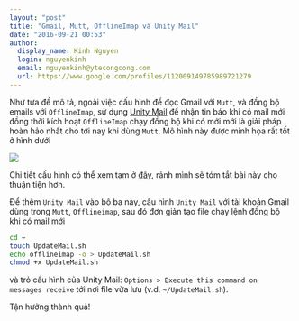 ```yaml
---
layout: "post"
title: "Gmail, Mutt, OfflineImap và Unity Mail"
date: "2016-09-21 00:53"
author:
  display_name: Kinh Nguyen
  login: nguyenkinh
  email: nguyenkinh@ytecongcong.com
  url: https://www.google.com/profiles/112009149785989721279
---
```


Như tựa đề mô tả, ngoài việc cấu hình để đọc Gmail với `Mutt`, và đồng bộ emails với `OfflineImap`, sử dụng [Unity Mail](https://tari.in/www/software/unitymail/) để nhận tin báo khi có mail mới đồng thời kích hoạt `OfflineImap` chạy đồng bộ khi có mới mới là giải pháp hoàn hảo nhất cho tới nay khi dùng `Mutt`. Mô hình này được minh họa rất tốt ở hình dưới

![](http://stevelosh.com/media/images/blog/2012/10/what-the-mutt.png)

Chi tiết cấu hình có thể xem tạm ở [đây](http://stevelosh.com/blog/2012/10/the-homely-mutt/#getting-email), rảnh mình sẽ tóm tắt bài này cho thuận tiện hơn.

Để thêm `Unity Mail` vào bộ ba này, cấu hình `Unity Mail` với tài khoản Gmail dùng trong `Mutt`, `Offlineimap`, sau đó đơn giản tạo file chạy lệnh đồng bộ khi có mail mới

``` bash
cd ~
touch UpdateMail.sh
echo offlineimap -o > UpdateMail.sh
chmod +x UpdateMail.sh
```
và trỏ cấu hình của Unity Mail: `Options > Execute this command on messages receive` tới nơi file vừa lưu (v.d. `~/UpdateMail.sh`).

 Tận hưởng thành quả!

